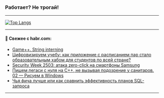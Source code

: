 ### Работает? Не трогай!

---
<!--
#### 🛠️ Technical stack:

![Java](https://img.shields.io/badge/Java-informational?logo=Oracle&style=flat&logoColor=white&color=FF4500)
![Kotlin](https://img.shields.io/badge/Kotlin-informational?logo=Kotlin&style=flat&logoColor=white&color=774D97)
![TS](https://img.shields.io/badge/TypeScript-informational?logo=typeScript&style=flat&logoColor=black&color=017acc)
![Python](https://img.shields.io/badge/Python-informational?logo=Python&style=flat&logoColor=black&color=ffdd54) <br>
![Spring](https://img.shields.io/badge/Spring-informational?logo=Spring&style=flat&logoColor=white&color=6DB33F) 
![SpringBoot](https://img.shields.io/badge/SpringBoot-informational?logo=SpringBoot&style=flat&logoColor=white&color=6DB33F)
![Nest](https://img.shields.io/badge/NestJS-informational?logo=NestJS&style=flat&logoColor=white&color=E0234E) 
![NodeJS](https://img.shields.io/badge/NodeJS-informational?logo=node.js&style=flat&logoColor=white&color=70A760)<br>
![PostgreSQL](https://img.shields.io/badge/PostgreSQL-informational?logo=PostgreSQL&style=flat&logoColor=white&color=DAA520)
![MongoDB](https://img.shields.io/badge/MongoDB-informational?logo=MongoDB&style=flat&logoColor=white&color=870000)
![Apache](https://img.shields.io/badge/Apache-informational?logo=apache&style=flat&logoColor=white&color=f74e28)

___ 
-->

<!--- #### 🛠️ : --->

[![Top Langs](https://github-readme-stats-82jvfl3w3-advtsettinggmailcoms-projects.vercel.app/api/top-langs/?username=zloylis&langs_count=10&hide_title=true&title_color=e6edf3&size_weight=0.5&count_weight=0.5&layout=compact&hide_progress=true&hide_border=true&theme=dracula)](https://github.com/zloylis)

<!---


####  :octocat:&nbsp;&nbsp; Статистика:

![GitHub stats](https://github-readme-stats-u2qms2cxw-advtsettinggmailcoms-projects.vercel.app/api?username=zloylis&show_icons=true&hide_border=true&theme=dracula&title_color=e6edf3&include_all_commits=true&count_private=true&hide_rank=false&hide_title=true&rank_icon=github)
-->
---

#### 💬 Свежее с habr.com:

<!-- BLOG-POST-LIST:START -->
- [Game++. String interning](https://habr.com/ru/articles/873016/?utm_source=habrahabr&utm_medium=rss&utm_campaign=873016)
- [Цифровизируем учебу: как приложение с расписанием пар стало образовательным хабом для студентов по всей стране?](https://habr.com/ru/articles/873360/?utm_source=habrahabr&utm_medium=rss&utm_campaign=873360)
- [Security Week 2503: атака zero-click на смартфоны Samsung](https://habr.com/ru/companies/kaspersky/articles/873338/?utm_source=habrahabr&utm_medium=rss&utm_campaign=873338)
- [Пишем легаси с нуля на С++, не вызывая подозрение у санитаров. 02 — Рисуем в Windows](https://habr.com/ru/articles/873318/?utm_source=habrahabr&utm_medium=rss&utm_campaign=873318)
- [Чья фича лучше или как сравнить эффективность планов SQL-запроса](https://habr.com/ru/articles/873064/?utm_source=habrahabr&utm_medium=rss&utm_campaign=873064)
<!-- BLOG-POST-LIST:END -->

---
